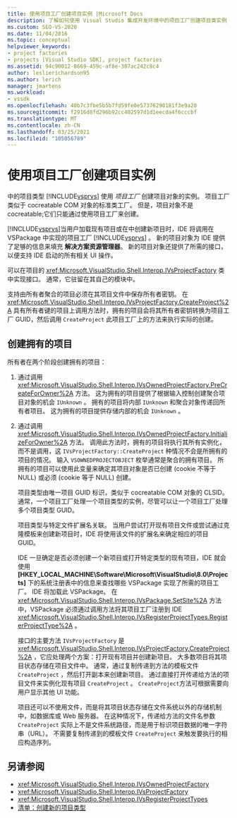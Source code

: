 ```yaml
---
title: 使用项目工厂创建项目实例 |Microsoft Docs
description: 了解如何使用 Visual Studio 集成开发环境中的项目工厂创建项目类实例 (IDE) 。
ms.custom: SEO-VS-2020
ms.date: 11/04/2016
ms.topic: conceptual
helpviewer_keywords:
- project factories
- projects [Visual Studio SDK], project factories
ms.assetid: 94c90012-8669-459c-af8e-307ac242c8c4
author: leslierichardson95
ms.author: lerich
manager: jmartens
ms.workload:
- vssdk
ms.openlocfilehash: 40b7c3fbe5b5b7fd59fe0e57376290181f3e9a20
ms.sourcegitcommit: f2916d8fd296b92cc402597d1d1eecda4f6cccbf
ms.translationtype: MT
ms.contentlocale: zh-CN
ms.lasthandoff: 03/25/2021
ms.locfileid: "105056789"
---
```

# <a name="create-project-instances-by-using-project-factories"></a>使用项目工厂创建项目实例
中的项目类型 [!INCLUDE[vsprvs](../../code-quality/includes/vsprvs_md.md)] 使用 *项目工厂* 创建项目对象的实例。 项目工厂类似于 cocreatable COM 对象的标准类工厂。 但是，项目对象不是 cocreatable;它们只能通过使用项目工厂来创建。

 [!INCLUDE[vsprvs](../../code-quality/includes/vsprvs_md.md)]当用户加载现有项目或在中创建新项目时，IDE 将调用在 VSPackage 中实现的项目工厂 [!INCLUDE[vsprvs](../../code-quality/includes/vsprvs_md.md)] 。 新的项目对象为 IDE 提供了足够的信息来填充 **解决方案资源管理器**。 新的项目对象还提供了所需的接口，以便支持 IDE 启动的所有相关 UI 操作。

 可以在项目的 <xref:Microsoft.VisualStudio.Shell.Interop.IVsProjectFactory> 类中实现接口。 通常，它驻留在其自己的模块中。

 支持由所有者聚合的项目必须在其项目文件中保存所有者密钥。 在 <xref:Microsoft.VisualStudio.Shell.Interop.IVsProjectFactory.CreateProject%2A> 具有所有者键的项目上调用方法时，拥有的项目会将其所有者密钥转换为项目工厂 GUID，然后调用 `CreateProject` 此项目工厂上的方法来执行实际的创建。

## <a name="create-an-owned-project"></a>创建拥有的项目
 所有者在两个阶段创建拥有的项目：

1. 通过调用 <xref:Microsoft.VisualStudio.Shell.Interop.IVsOwnedProjectFactory.PreCreateForOwner%2A> 方法。 这为拥有的项目提供了根据输入控制创建聚合项目对象的机会 `IUnknown` 。 拥有的项目将内部 `IUnknown` 和聚合对象传递回所有者项目。 这为拥有的项目提供存储内部的机会 `IUnknown` 。

2. 通过调用 <xref:Microsoft.VisualStudio.Shell.Interop.IVsOwnedProjectFactory.InitializeForOwner%2A> 方法。 调用此方法时，拥有的项目将执行其所有实例化，而不是调用，这 `IVsProjectFactory::CreateProject` 种情况不会是所拥有的项目的情况。 输入 `VSOWNEDPROJECTOBJECT` 枚举通常是聚合的拥有项目。 所拥有的项目可以使用此变量来确定其项目对象是否已创建 (cookie 不等于 NULL) 或必须 (cookie 等于 NULL) 创建。

   项目类型由唯一项目 GUID 标识，类似于 cocreatable COM 对象的 CLSID。 通常，一个项目工厂处理一个项目类型的实例，尽管可以让一个项目工厂处理多个项目类型 GUID。

   项目类型与特定文件扩展名关联。 当用户尝试打开现有项目文件或尝试通过克隆模板来创建新项目时，IDE 将使用该文件的扩展名来确定相应的项目 GUID。

   IDE 一旦确定是否必须创建一个新项目或打开特定类型的现有项目，IDE 就会使用 **[HKEY_LOCAL_MACHINE\Software\Microsoft\VisualStudio\8.0\Projects]** 下的系统注册表中的信息来查找哪些 VSPackage 实现了所需的项目工厂。 IDE 将加载此 VSPackage。 在 <xref:Microsoft.VisualStudio.Shell.Interop.IVsPackage.SetSite%2A> 方法中，VSPackage 必须通过调用方法将其项目工厂注册到 IDE <xref:Microsoft.VisualStudio.Shell.Interop.IVsRegisterProjectTypes.RegisterProjectType%2A> 。

   接口的主要方法 `IVsProjectFactory` 是 <xref:Microsoft.VisualStudio.Shell.Interop.IVsProjectFactory.CreateProject%2A> ，它应处理两个方案：打开现有项目并创建新项目。 大多数项目将其项目状态存储在项目文件中。 通常，通过复制传递到方法的模板文件 `CreateProject` ，然后打开副本来创建新项目。 通过直接打开传递给方法的项目文件来实例化现有项目 `CreateProject` 。 `CreateProject`方法可根据需要向用户显示其他 UI 功能。

   项目还可以不使用文件，而是将其项目状态存储在文件系统以外的存储机制中，如数据库或 Web 服务器。 在这种情况下，传递给方法的文件名参数 `CreateProject` 实际上不是文件系统路径，而是用于标识项目数据的唯一字符串（URL）。 不需要复制传递到的模板文件 `CreateProject` 来触发要执行的相应构造序列。

## <a name="see-also"></a>另请参阅
- <xref:Microsoft.VisualStudio.Shell.Interop.IVsOwnedProjectFactory>
- <xref:Microsoft.VisualStudio.Shell.Interop.IVsProjectFactory>
- <xref:Microsoft.VisualStudio.Shell.Interop.IVsRegisterProjectTypes>
- [清单：创建新的项目类型](../../extensibility/internals/checklist-creating-new-project-types.md)
